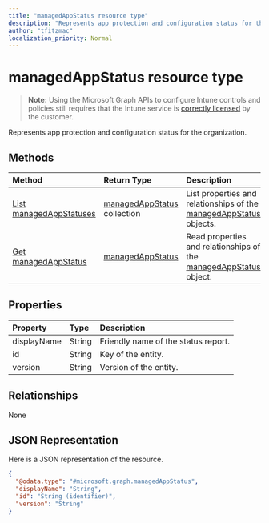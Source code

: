 ```yaml
---
title: "managedAppStatus resource type"
description: "Represents app protection and configuration status for the organization."
author: "tfitzmac"
localization_priority: Normal
---
```


# managedAppStatus resource type

> **Note:** Using the Microsoft Graph APIs to configure Intune controls and policies still requires that the Intune service is [correctly licensed](https://go.microsoft.com/fwlink/?linkid=839381) by the customer.

Represents app protection and configuration status for the organization.
## Methods
|Method|Return Type|Description|
|:---|:---|:---|
|[List managedAppStatuses](../api/intune-mam-managedappstatus-list.md)|[managedAppStatus](../resources/intune-mam-managedappstatus.md) collection|List properties and relationships of the [managedAppStatus](../resources/intune-mam-managedappstatus.md) objects.|
|[Get managedAppStatus](../api/intune-mam-managedappstatus-get.md)|[managedAppStatus](../resources/intune-mam-managedappstatus.md)|Read properties and relationships of the [managedAppStatus](../resources/intune-mam-managedappstatus.md) object.|

## Properties
|Property|Type|Description|
|:---|:---|:---|
|displayName|String|Friendly name of the status report.|
|id|String|Key of the entity.|
|version|String|Version of the entity.|

## Relationships
None
## JSON Representation
Here is a JSON representation of the resource.
<!-- {
  "blockType": "resource",
  "keyProperty": "id",
  "@odata.type": "microsoft.graph.managedAppStatus"
}
-->
``` json
{
  "@odata.type": "#microsoft.graph.managedAppStatus",
  "displayName": "String",
  "id": "String (identifier)",
  "version": "String"
}
```




